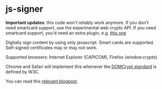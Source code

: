 js-signer
=========

<strong>Important updates</strong>: this code won't reliably work anymore. If you don't need smartcard support, use the experimental web crypto API. If you need smartcard support, you'd need an extra plugin, e.g. <a href="http://open-eid.github.io/">this one</a>

Digitally sign content by using only javascript. Smart cards are supported. Self-signed certificates may or may not work.

Supported browsers: Internet Explorer (CAPICOM), Firefox (window.crypto)

Chrome and Safari will implement this whenever the <a href="https://wiki.mozilla.org/Privacy/Features/DOMCryptAPISpec/Latest">DOMCrypt standard</a> is defined by W3C.

You can read this <a href="http://techblog.bozho.net/?p=1306">relevant blogpost</a>.
